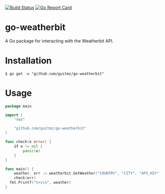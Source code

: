 [![Build Status](https://travis-ci.org/guitmz/go-weatherbit.svg?branch=master)](https://travis-ci.org/guitmz/go-weatherbit)
[![Go Report Card](https://goreportcard.com/badge/github.com/guitmz/go-weatherbit)](https://goreportcard.com/report/github.com/guitmz/go-weatherbit)

# go-weatherbit
A Go package for interacting with the Weatherbit API.

# Installation
`$ go get -u "github.com/guitmz/go-weatherbit"`

# Usage
```go
package main

import (
	"fmt"

	"github.com/guitmz/go-weatherbit"
)

func check(e error) {
	if e != nil {
		panic(e)
	}
}

func main() {
	weather, err := weatherbit.GetWeather("COUNTRY", "CITY", "API_KEY")
	check(err)
  fmt.Printf("%+v\n", weather)
}
```
